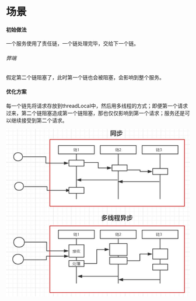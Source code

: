 # 场景

#### 初始做法

一个服务使用了责任链，一个链处理完毕，交给下一个链。

###### 弊端

假定第二个链阻塞了，此时第一个链也会被阻塞，会影响到整个服务。

#### 优化方案

每一个链先将请求存放到threadLocal中，然后用多线程的方式；即便第一个请求过来，第二个链阻塞造成第一个链阻塞，那也仅仅影响到第一个请求；服务还是可以继续接受到第二个请求。

![同步&多线程异步](https://github.com/andy812713/thread-learn/blob/master/thread1/image/%E5%90%8C%E6%AD%A5%26%E5%A4%9A%E7%BA%BF%E7%A8%8B%E5%BC%82%E6%AD%A5.JPG)



